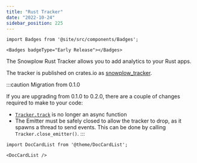 ```yaml
---
title: "Rust Tracker"
date: "2022-10-24"
sidebar_position: 225
---
```


```mdx-code-block
import Badges from '@site/src/components/Badges';

<Badges badgeType="Early Release"></Badges>
```

The Snowplow Rust Tracker allows you to add analytics to your Rust apps.

The tracker is published on crates.io as [snowplow_tracker](https://crates.io/crates/snowplow_tracker).

:::caution Migration from 0.1.0

If you are upgrading from 0.1.0 to 0.2.0, there are a couple of changes required to make to your code:

- [`Tracker.track`](./getting-started/index.md#tracking-events) is no longer an async function
- The Emitter must be safely closed to allow the tracker to drop, as it spawns a thread to send events. This can be done by calling `Tracker.close_emitter()`.
:::

```mdx-code-block
import DocCardList from '@theme/DocCardList';

<DocCardList />
```
